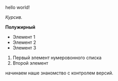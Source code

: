 hello world!

*Курсив.*

**Полужирный**

* Элемент 1
* Элемент 2
* Элемент 3

1. Первый элемент нумеровонного списка
2. Второй элемент


начинаем наше знакомство с контролем версий.
